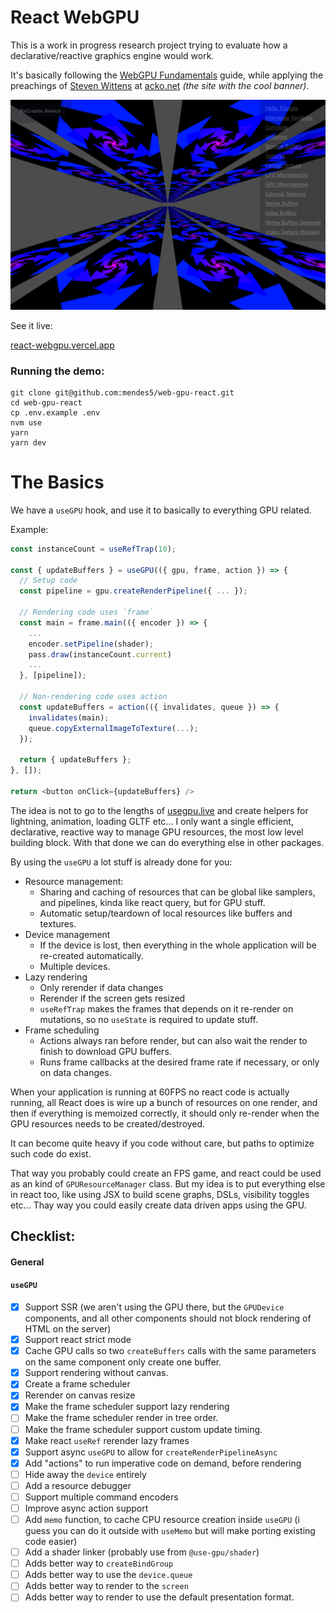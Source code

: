 # React WebGPU

This is a work in progress research project trying to evaluate how a declarative/reactive graphics engine would work.

It's basically following the [WebGPU Fundamentals](https://webgpufundamentals.org/) guide, while applying the preachings of [Steven Wittens](https://acko.net/about/) at [acko.net](https://acko.net) _(the site with the cool banner)_.

![X](./screenshots/6.png)

See it live:

[react-webgpu.vercel.app](https://react-webgpu.vercel.app/)

### Running the demo:

```
git clone git@github.com:mendes5/web-gpu-react.git
cd web-gpu-react
cp .env.example .env
nvm use
yarn
yarn dev
```

# The Basics

We have a `useGPU` hook, and use it to basically to everything GPU related.

Example:

```ts
const instanceCount = useRefTrap(10);

const { updateBuffers } = useGPU(({ gpu, frame, action }) => {
  // Setup code
  const pipeline = gpu.createRenderPipeline({ ... });

  // Rendering code uses `frame`
  const main = frame.main(({ encoder }) => {
    ...
    encoder.setPipeline(shader);
    pass.draw(instanceCount.current)
    ...
  }, [pipeline]);

  // Non-rendering code uses action
  const updateBuffers = action(({ invalidates, queue }) => {
    invalidates(main);
    queue.copyExternalImageToTexture(...);
  });

  return { updateBuffers };
}, []);

return <button onClick={updateBuffers} />
```

The idea is not to go to the lengths of [usegpu.live](https://usegpu.live/) and create helpers for lightning, animation, loading GLTF etc... I only want a single efficient, declarative, reactive way to manage GPU resources, the most low level building block. With that done we can do everything else in other packages.

By using the `useGPU` a lot stuff is already done for you:

- Resource management:
  - Sharing and caching of resources that can be global like samplers, and pipelines, kinda like react query, but for GPU stuff.
  - Automatic setup/teardown of local resources like buffers and textures.
- Device management
  - If the device is lost, then everything in the whole application will be re-created automatically.
  - Multiple devices.
- Lazy rendering
  - Only rerender if data changes
  - Rerender if the screen gets resized
  - `useRefTrap` makes the frames that depends on it re-render on mutations, so no `useState` is required to update stuff.
- Frame scheduling
  - Actions always ran before render, but can also wait the render to finish to download GPU buffers.
  - Runs frame callbacks at the desired frame rate if necessary, or only on data changes.

When your application is running at 60FPS no react code is actually running, all React does is wire up a bunch of resources on one render, and then if everything is memoized correctly, it should only re-render when the GPU resources needs to be created/destroyed.

It can become quite heavy if you code without care, but paths to optimize such code do exist.

That way you probably could create an FPS game, and react could be used as an kind of `GPUResourceManager` class. But my idea is to put everything else in react too, like using JSX to build scene graphs, DSLs, visibility toggles etc... Thay way you could easily create data driven apps using the GPU.

## Checklist:

#### General

#### `useGPU`

- [x] Support SSR (we aren't using the GPU there, but the `GPUDevice` components, and all other components should not block rendering of HTML on the server)
- [x] Support react strict mode
- [x] Cache GPU calls so two `createBuffers` calls with the same parameters on the same component only create one buffer.
- [x] Support rendering without canvas.
- [x] Create a frame scheduler
- [x] Rerender on canvas resize
- [x] Make the frame scheduler support lazy rendering
- [ ] Make the frame scheduler render in tree order.
- [ ] Make the frame scheduler support custom update timing.
- [x] Make react `useRef` rerender lazy frames
- [x] Support async `useGPU` to allow for `createRenderPipelineAsync`
- [x] Add "actions" to run imperative code on demand, before rendering
- [ ] Hide away the `device` entirely
- [ ] Add a resource debugger
- [ ] Support multiple command encoders
- [ ] Improve async action support
- [ ] Add `memo` function, to cache CPU resource creation inside `useGPU` (i guess you can do it outside with `useMemo` but will make porting existing code easier)
- [ ] Add a shader linker (probably use from `@use-gpu/shader`)
- [ ] Adds better way to `createBindGroup`
- [ ] Adds better way to use the `device.queue`
- [ ] Adds better way to render to the `screen`
- [ ] Adds better way to render to use the default presentation format.
